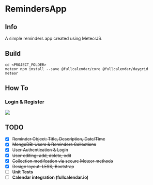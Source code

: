 # RemindersApp

## Info
A simple reminders app created using MeteorJS.

## Build
```
cd <PROJECT_FOLDER>
meteor npm install --save @fullcalendar/core @fullcalendar/daygrid
meteor
```

## How To
### Login & Register
![]("gif/Signing_in.gif")


## TODO
- [x] ~~Reminder Object: Title, Description, Date/Time~~
- [x] ~~MongoDB: Users & Reminders Collections~~
- [x] ~~User Authentication & Login~~
- [x] ~~User editing: add, delete, edit~~
- [x] ~~Collection modifcation via secure Meteor methods~~
- [x] ~~Design layout: LESS, Bootstrap~~
- [ ] **Unit Tests**
- [ ] **Calendar integration (fullcalendar.io)**
